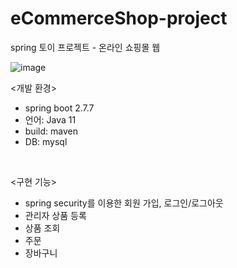 # eCommerceShop-project
spring 토이 프로젝트 - 온라인 쇼핑몰 웹

![image](https://user-images.githubusercontent.com/77063375/214076960-1cef4021-8025-42a8-8116-f004b1a6128c.png)

<개발 환경>
- spring boot 2.7.7
- 언어: Java 11
- build: maven
- DB: mysql

<br>

<구현 기능>
- spring security를 이용한 회원 가입, 로그인/로그아웃
- 관리자 상품 등록
- 상품 조회
- 주문
- 장바구니
